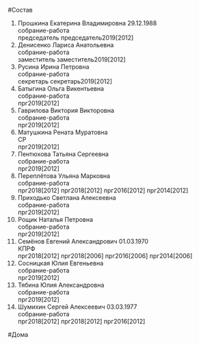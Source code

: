 #Состав  
1. Прошкина Екатерина Владимировна 29.12.1988  
    собрание-работа  
    председатель председатель2019[2012]  
2. Денисенко Лариса Анатольевна  
    собрание-работа  
    заместитель заместитель2019[2012]  
3. Русина Ирина Петровна  
    собрание-работа  
    секретарь секретарь2019[2012]  
4. Батыгина Ольга Викентьевна  
    собрание-работа  
    прг2019[2012]  
5. Гаврилова Виктория Викторовна  
    собрание-работа  
    прг2019[2012]  
6. Матушкина Рената Муратовна  
    СР  
    прг2019[2012]  
7. Пентюхова Татьяна Сергеевна  
    собрание-работа  
    прг2019[2012]  
8. Переплётова Ульяна Марковна  
    собрание-работа  
    прг2018[2012] прг2018[2012] прг2016[2012] прг2014[2012]  
9. Приходько Светлана Алексеевна  
    собрание-работа  
    прг2019[2012]  
10. Рощик Наталья Петровна  
    собрание-работа  
    прг2019[2012]  
11. Семёнов Евгений Александрович 01.03.1970  
    КПРФ  
    прг2018[2012] прг2018[2006] прг2016[2006] прг2014[2006]  
12. Сосницкая Юлия Евгеньевна  
    собрание-работа  
    прг2019[2012]  
13. Тябина Юлия Александровна  
    собрание-работа  
    прг2019[2012]  
14. Шумихин Сергей Алексеевич 03.03.1977  
    собрание-работа  
    прг2018[2012] прг2018[2012] прг2016[2012]  
  
#Дома  
